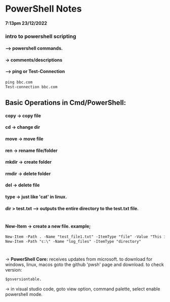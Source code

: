 # PowerShell Notes
#### 7:13pm 23/12/2022
### intro to powershell scripting

#### --> powershell commands.
#### -> comments/descriptions
#### --> ping or Test-Connection
``` ps
ping bbc.com
Test-connection bbc.com
```

## Basic Operations in Cmd/PowerShell:
#### copy -> copy file
#### cd -> change dir
#### move -> move file
#### ren -> rename file/folder
#### mkdir -> create folder
#### rmdir -> delete folder
#### del -> delete file
#### type -> just like 'cat' in linux.
#### dir > test.txt --> outputs the entire directory to the test.txt file.
#
#### New-Item -> create a new file. example;
``` ps
New-Item -Path . -Name "test_file1.txt" -ItemType "file" -Value "This is a text string."
New-Item -Path "c:\" -Name "log_files" -ItemType "directory"
```
#

-> __PowerShell Core:__ receives updates from microsoft.
	to download for windows, linux, macos goto the github 'pwsh' page and download.
	to check version: 
```ps 
$psversiontable.
```

-> in visual studio code, goto view option, command palette, select enable powershell mode. 